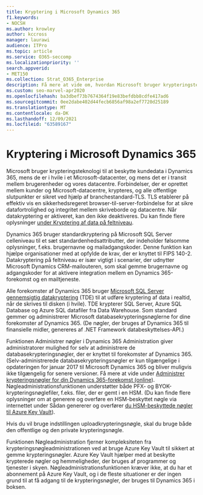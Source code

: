 ```yaml
---
title: Kryptering i Microsoft Dynamics 365
f1.keywords:
- NOCSH
ms.author: krowley
author: kccross
manager: laurawi
audience: ITPro
ms.topic: article
ms.service: O365-seccomp
ms.localizationpriority: ''
search.appverid:
- MET150
ms.collection: Strat_O365_Enterprise
description: Få mere at vide om, hvordan Microsoft bruger krypteringsteknologi til at beskytte kundedata i Microsoft Dynamics 365, mens de ligger i en Microsoft-database og under overførsel.
ms.custom: seo-marvel-apr2020
ms.openlocfilehash: ba3dbef73b7674364f19e83befdbb8cdfe417ad6
ms.sourcegitcommit: 0ee2dabe402d44fecb6856af98a2ef7720d25189
ms.translationtype: MT
ms.contentlocale: da-DK
ms.lasthandoff: 12/09/2021
ms.locfileid: "63589167"
---
```

# <a name="encryption-in-microsoft-dynamics-365"></a>Kryptering i Microsoft Dynamics 365

Microsoft bruger krypteringsteknologi til at beskytte kundedata i Dynamics 365, mens de er i hvile i et Microsoft-datacenter, og mens det er i transit mellem brugerenheder og vores datacentre. Forbindelser, der er oprettet mellem kunder og Microsoft-datacentre, krypteres, og alle offentlige slutpunkter er sikret ved hjælp af branchestandard-TLS. TLS etablerer på effektiv vis en sikkerhedsregeret browser-til-server-forbindelse for at sikre datafortrolighed og integritet mellem skriveborde og datacentre. Når datakryptering er aktiveret, kan den ikke deaktiveres. Du kan finde flere oplysninger [under Kryptering af data på feltniveau](/previous-versions/dynamicscrm-2016/developers-guide/dn481562(v=crm.8)).

Dynamics 365 bruger standardkryptering på Microsoft SQL Server celleniveau til et sæt standardenhedsattributter, der indeholder følsomme oplysninger, f.eks. brugernavne og mailadgangskoder. Denne funktion kan hjælpe organisationer med at opfylde de krav, der er knyttet til FIPS 140-2. Datakryptering på feltniveau er især vigtigt i scenarier, der udnytter [](/previous-versions/dynamicscrm-2016/administering-dynamics-365/hh699800(v=crm.8))Microsoft Dynamics CRM-mailouteren, som skal gemme brugernavne og adgangskoder for at aktivere integration mellem en Dynamics 365-forekomst og en mailtjeneste.

Alle forekomster af Dynamics 365 bruger [Microsoft SQL Server gennemsigtig datakryptering](/sql/relational-databases/security/encryption/transparent-data-encryption) (TDE) til at udføre kryptering af data i realtid, når de skrives til disken (i hvile). TDE krypterer SQL Server, Azure SQL Database og Azure SQL datafiler fra Data Warehouse. Som standard gemmer og administrerer Microsoft databasekrypteringsnøglerne for dine forekomster af Dynamics 365. (De nøgler, der bruges af Dynamics 365 til finansielle midler, genereres af .NET Framework databeskyttelses-API.)

Funktionen Administrer nøgler i Dynamics 365 Administration giver administratorer mulighed for selv at administrere de databasekrypteringsnøgler, der er knyttet til forekomster af Dynamics 365. (Selv-administrerede databasekrypteringsnøgler er kun tilgængelige i opdateringen for januar 2017 til Microsoft Dynamics 365 og bliver muligvis ikke tilgængelig for senere versioner. Få mere at vide under [Administrer krypteringsnøgler for din Dynamics 365-forekomst (online](/dynamics365/customer-engagement/admin/manage-encryption-keys-instance)). Nøgleadministrationsfunktionen understøtter både PFX- og BYOK-krypteringsnøglefiler, f.eks. filer, der er gemt i en HSM. (Du kan finde flere oplysninger om at generere og overføre en HSM-beskyttet nøgle via internettet under Sådan genererer og overfører [du HSM-beskyttede nøgler til Azure Key Vault](/azure/key-vault/key-vault-hsm-protected-keys)).

Hvis du vil bruge indstillingen uploadkrypteringsnøgle, skal du bruge både den offentlige og den private krypteringsnøgle.

Funktionen Nøgleadministration fjerner kompleksiteten fra krypteringsnøgleadministrationen ved at bruge Azure Key Vault til sikkert at gemme krypteringsnøgler. Azure Key Vault hjælper med at beskytte krypterede nøgler og hemmeligheder, der bruges af programmer og tjenester i skyen. Nøgleadministrationsfunktionen kræver ikke, at du har et abonnement på Azure Key Vault, og i de fleste situationer er der ingen grund til at få adgang til de krypteringsnøgler, der bruges til Dynamics 365 i boksen.
